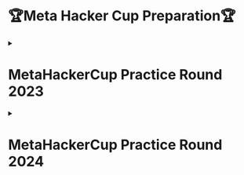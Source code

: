
# 🏆Meta Hacker Cup Preparation🏆

<details>
  <summary><h1>MetaHackerCup Practice Round 2023</h1></summary>
   
## Problem_A1
- ### CheeseBurger_I
   - [Problem Link](https://web.facebook.com/codingcompetitions/hacker-cup/2023/practice-round/problems/A1)
   - [Tutorial Link](https://web.facebook.com/iCodeguru/videos/1075397350852863)
   - [Solution](https://github.com/aamna-ansari/MetaHackerCup/blob/main/2023/Problem_A1/Cheeseburger_I.py)
 
## Problem_A2
- ### CheeseBurger_II
   - [Problem Link](https://web.facebook.com/codingcompetitions/hacker-cup/2023/practice-round/problems/A2)
   - [Tutorial Link](https://web.facebook.com/iCodeguru/videos/427142060480694)
   - [Solution](https://github.com/aamna-ansari/MetaHackerCup/blob/main/2023/Problem_A2/Cheeseburger_II.py)
 
## Problem_B
- ### Dim Sum Delivery
   - [Problem Link](https://web.facebook.com/codingcompetitions/hacker-cup/2023/practice-round/problems/B)
   - [Tutorial Link](https://web.facebook.com/iCodeguru/videos/496067823242920)
   - [Solution](https://github.com/aamna-ansari/MetaHackerCup/blob/main/2023/Problem_B/DimSum.py)
 
  ## Problem_C
- ### Two Apples a Day
   - [Problem Link](https://web.facebook.com/codingcompetitions/hacker-cup/2023/practice-round/problems/C)
   - [Tutorial Link](https://web.facebook.com/watch/?v=2449162365445579)
   - [Solution](https://github.com/aamna-ansari/MetaHackerCup/blob/main/2023/Problem_C/Two%20_apples.py)

  </details>



  <details>
  <summary><h1>MetaHackerCup Practice Round 2024</h1></summary>
   <table>
    <tbody>
      <tr>
      <th colspan="3">Practice Round</th>
     </tr>  
     <tr>
      <th>S#</th>
      <th>Problem Link</th>
      <th>Solution</th>
     </tr>  
        <tr>
    <td align="center"><b>Problem_A</td>
    <td align="center"><a href="https://web.facebook.com/codingcompetitions/hacker-cup/2024/practice-round/problems/A">Walk the Line</td>
    <td align="center" ><a href="">Walk the Line</td>  
  </tr>
  <tr>
    <td align="center"><b>Problem_B</td>
    <td align="center"><a href="https://web.facebook.com/codingcompetitions/hacker-cup/2024/practice-round/problems/B">Line by Line</td>
    <td align="center" ><a href="">Line by Line</td>  
  </tr>
  <tr>
    <td align="center"><b>Problem_C</td>
    <td align="center"><a href="https://web.facebook.com/codingcompetitions/hacker-cup/2024/practice-round/problems/C">Fall in Line</td>
    <td align="center" ><a href="">Fall in Line</td>  
  </tr>
</tbody>
<table>
  
</details>



